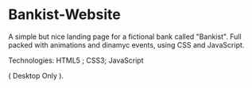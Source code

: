 # Bankist-Website

A simple but nice landing page for a fictional bank called "Bankist". Full packed with animations and dinamyc events, using CSS and JavaScript.

Technologies: HTML5 ; CSS3; JavaScript

( Desktop Only ).
